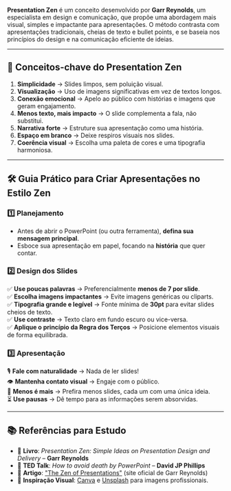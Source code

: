 **Presentation Zen** é um conceito desenvolvido por **Garr Reynolds**, um especialista em design e comunicação, que propõe uma abordagem mais visual, simples e impactante para apresentações. O método contrasta com apresentações tradicionais, cheias de texto e bullet points, e se baseia nos princípios do design e na comunicação eficiente de ideias.

---

## 📌 **Conceitos-chave do Presentation Zen**

1. **Simplicidade** → Slides limpos, sem poluição visual.
2. **Visualização** → Uso de imagens significativas em vez de textos longos.
3. **Conexão emocional** → Apelo ao público com histórias e imagens que geram engajamento.
4. **Menos texto, mais impacto** → O slide complementa a fala, não substitui.
5. **Narrativa forte** → Estruture sua apresentação como uma história.
6. **Espaço em branco** → Deixe respiros visuais nos slides.
7. **Coerência visual** → Escolha uma paleta de cores e uma tipografia harmoniosa.

---

## 🛠 **Guia Prático para Criar Apresentações no Estilo Zen**

### 1️⃣ **Planejamento**

- Antes de abrir o PowerPoint (ou outra ferramenta), **defina sua mensagem principal**.
- Esboce sua apresentação em papel, focando na **história** que quer contar.

### 2️⃣ **Design dos Slides**

✅ **Use poucas palavras** → Preferencialmente **menos de 7 por slide**.  
✅ **Escolha imagens impactantes** → Evite imagens genéricas ou cliparts.  
✅ **Tipografia grande e legível** → Fonte mínima de **30pt** para evitar slides cheios de texto.  
✅ **Use contraste** → Texto claro em fundo escuro ou vice-versa.  
✅ **Aplique o princípio da Regra dos Terços** → Posicione elementos visuais de forma equilibrada.

### 3️⃣ **Apresentação**

🎙 **Fale com naturalidade** → Nada de ler slides!  
👁 **Mantenha contato visual** → Engaje com o público.  
🤏 **Menos é mais** → Prefira menos slides, cada um com uma única ideia.  
⏳ **Use pausas** → Dê tempo para as informações serem absorvidas.

---

## 📚 **Referências para Estudo**

- 📖 **Livro**: _Presentation Zen: Simple Ideas on Presentation Design and Delivery_ – **Garr Reynolds**
- 🎥 **TED Talk**: _How to avoid death by PowerPoint_ – **David JP Phillips**
- 📄 **Artigo**: ["The Zen of Presentations"](https://www.garrreynolds.com/presentationzen/) (site oficial de Garr Reynolds)
- 🎨 **Inspiração Visual**: [Canva](https://www.canva.com/) e [Unsplash](https://unsplash.com/) para imagens profissionais.